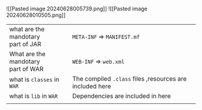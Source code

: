 ![[Pasted image 20240628005739.png]]
![[Pasted image 20240628010505.png]]

|                                        |                                                          |
| -------------------------------------- | -------------------------------------------------------- |
| what are the mandotary <br>part of JAR | `META-INF` => `MANIFEST.mf`                              |
| What are the mandotary<br>part of WAR  | `WEB-INF` => `web.xml`                                   |
| what is `classes` in <br>`WAR`         | The compiled `.class` files ,resources are included here |
| what is `lib` in `WAR`                 | Dependencies are included in here                        |
|                                        |                                                          |
